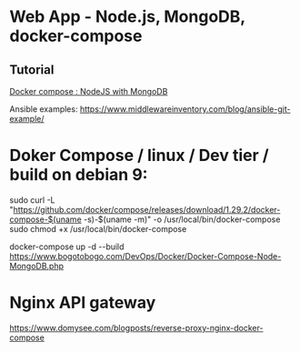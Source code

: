 # Web App - Node.js, MongoDB, docker-compose
Tutorial
---------

[Docker compose : NodeJS with MongoDB](https://github.com/catalincostea/node-mongodb-pipeline) 





Ansible examples:
https://www.middlewareinventory.com/blog/ansible-git-example/



# Doker Compose / linux / Dev tier / build on debian 9:

sudo curl -L "https://github.com/docker/compose/releases/download/1.29.2/docker-compose-$(uname -s)-$(uname -m)" -o /usr/local/bin/docker-compose
sudo chmod +x /usr/local/bin/docker-compose


docker-compose up -d --build
https://www.bogotobogo.com/DevOps/Docker/Docker-Compose-Node-MongoDB.php


# Nginx API gateway
https://www.domysee.com/blogposts/reverse-proxy-nginx-docker-compose